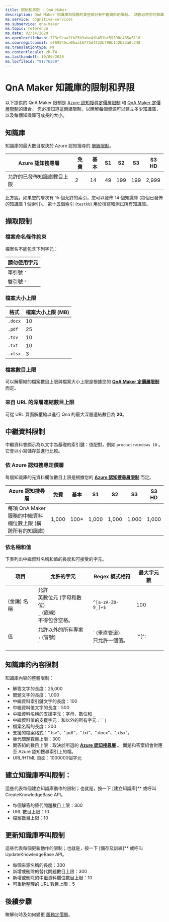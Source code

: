 ```yaml
---
title: 限制和界限 - QnA Maker
description: QnA Maker 知識庫和服務的某些部分有中繼資料的限制。 請務必將您的知識庫保持在這些限制範圍內，以便進行測試及發佈。
ms.service: cognitive-services
ms.subservice: qna-maker
ms.topic: reference
ms.date: 02/14/2020
ms.openlocfilehash: 773c9caa2fb25b3abe4fb451bc59598c485a6110
ms.sourcegitcommit: ef69245ca06aa16775d4232b790b142b53a0c248
ms.translationtype: MT
ms.contentlocale: zh-TW
ms.lasthandoff: 10/06/2020
ms.locfileid: "91776250"
---
```

# <a name="qna-maker-knowledge-base-limits-and-boundaries"></a>QnA Maker 知識庫的限制和界限

以下提供的 QnA Maker 限制是 [Azure 認知搜尋定價層限制](../../search/search-limits-quotas-capacity.md) 和 [QnA Maker 定價層限制](https://azure.microsoft.com/pricing/details/cognitive-services/qna-maker/)的組合。 您必須知道這兩組限制，以瞭解每個資源可以建立多少知識庫，以及每個知識庫可成長的大小。

## <a name="knowledge-bases"></a>知識庫

知識庫的最大數目取決於 Azure 認知搜尋的 [層級限制](../../search/search-limits-quotas-capacity.md)。

|**Azure 認知搜尋層** | **免費** | **基本** |**S1** | **S2**| **S3** |**S3 HD**|
|---|---|---|---|---|---|----|
|允許的已發佈知識庫數目上限|2|14|49|199|199|2,999|

 比方說，如果您的層次有 15 個允許的索引，您可以發佈 14 個知識庫 (每個已發佈的知識庫 1 個索引)。 第十五個索引 (`testkb`) 用於撰寫和測試所有知識庫。

## <a name="extraction-limits"></a>擷取限制

### <a name="file-naming-constraints"></a>檔案命名條件約束

檔案名不能包含下列字元：

|請勿使用字元|
|--|
|單引號 `'`|
|雙引號 `"`|

### <a name="maximum-file-size"></a>檔案大小上限

|格式|檔案大小上限 (MB) |
|--|--|
|`.docx`|10|
|`.pdf`|25|
|`.tsv`|10|
|`.txt`|10|
|`.xlsx`|3|

### <a name="maximum-number-of-files"></a>檔案數目上限

可以解壓縮的檔案數目上限與檔案大小上限是根據您的 **[QnA Maker 定價層限制](https://azure.microsoft.com/pricing/details/cognitive-services/qna-maker/)** 而定。

### <a name="maximum-number-of-deep-links-from-url"></a>來自 URL 的深層連結數目上限

可從 URL 頁面解壓縮以進行 Qna 的最大深層連結數目為 **20**。

## <a name="metadata-limits"></a>中繼資料限制

中繼資料會顯示為以文字為基礎的索引鍵：值配對，例如 `product:windows 10` 。 它會以小寫儲存並進行比較。

### <a name="by-azure-cognitive-search-pricing-tier"></a>依 Azure 認知搜尋定價層

每個知識庫的元資料欄位數目上限是根據您的 **[Azure 認知搜尋層限制](../../search/search-limits-quotas-capacity.md)** 而定。

|**Azure 認知搜尋層** | **免費** | **基本** |**S1** | **S2**| **S3** |**S3 HD**|
|---|---|---|---|---|---|----|
|每項 QnA Maker 服務的中繼資料欄位數上限 (橫跨所有的知識庫)|1,000|100*|1,000|1,000|1,000|1,000|

### <a name="by-name-and-value"></a>依名稱和值

下表列出中繼資料名稱和值的長度和可接受的字元。

|項目|允許的字元|Regex 模式相符|最大字元數|
|--|--|--|--|
| (金鑰) 名稱|允許<br>英數位元 (字母和數位) <br>`_` (底線) <br> 不得包含空格。|`^[a-zA-Z0-9_]+$`|100|
|值|允許以外的所有專案<br>`:` (冒號) <br>`|` (垂直管道) <br>只允許一個值。|`^[^:|]+$`|500|
|||||

## <a name="knowledge-base-content-limits"></a>知識庫的內容限制
知識庫內容的整體限制：
* 解答文字的長度：25,000
* 問題文字的長度：1,000
* 中繼資料索引鍵文字的長度：100
* 中繼資料值文字的長度：500
* 中繼資料名稱的支援字元：字母、數位和 `_`
* 中繼資料值的支援字元：和以外的所有字元 `:``|`
* 檔案名稱的長度：200
* 支援的檔案格式：".tsv"、".pdf"、".txt"、".docx"、".xlsx"。
* 替代問題數目上限：300
* 問答組的數目上限：取決於所選的 **[Azure 認知搜尋層](../../search/search-limits-quotas-capacity.md#document-limits)** 。 問題和答案組會對應至 Azure 認知搜尋索引上的檔。
* URL/HTML 頁面：1000000個字元

## <a name="create-knowledge-base-call-limits"></a>建立知識庫呼叫限制：
這些代表每個建立知識庫動作的限制；也就是，按一下 [建立知識庫]** 或呼叫 CreateKnowledgeBase API。
* 每個解答的替代問題數目上限：300
* URL 數目上限︰10
* 檔案數目上限︰10

## <a name="update-knowledge-base-call-limits"></a>更新知識庫呼叫限制
這些代表每個更新動作的限制；也就是，按一下 [儲存及訓練]** 或呼叫 UpdateKnowledgeBase API。
* 每個來源名稱的長度：300
* 新增或刪除的替代問題數目上限：300
* 新增或刪除的中繼資料欄位數目上限：10
* 可重新整理的 URL 數目上限：5

## <a name="next-steps"></a>後續步驟

瞭解何時及如何變更 [服務定價層](How-To/set-up-qnamaker-service-azure.md#upgrade-qna-maker-sku)。
